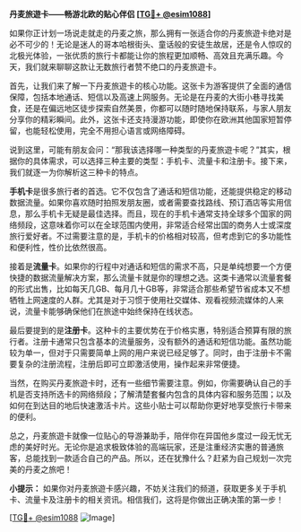 **丹麦旅遊卡——畅游北欧的贴心伴侣 [[TG💪+ @esim1088](https://t.me/s/esim1088)]**

如果你正计划一场说走就走的丹麦之旅，那么拥有一张适合你的丹麦旅遊卡绝对是必不可少的！无论是迷人的哥本哈根街头、童话般的安徒生故居，还是令人惊叹的北极光体验，一张优质的旅行卡都能让你的旅程更加顺畅、高效且充满乐趣。今天，我们就来聊聊这款让无数旅行者赞不绝口的丹麦旅遊卡。

首先，让我们来了解一下丹麦旅遊卡的核心功能。这张卡为游客提供了全面的通信保障，包括本地通话、短信以及高速上网服务。无论是在丹麦的大街小巷寻找美食，还是在偏远地区徒步探索自然美景，你都可以随时随地保持联系，与家人朋友分享你的精彩瞬间。此外，这张卡还支持漫游功能，即使你在欧洲其他国家短暂停留，也能轻松使用，完全不用担心语言或网络障碍。

说到这里，可能有朋友会问：“那我该选择哪一种类型的丹麦旅遊卡呢？”其实，根据你的具体需求，可以选择三种主要的类型：手机卡、流量卡和注册卡。接下来，我们就逐一为你解析这三种卡的特点。

**手机卡**是很多旅行者的首选。它不仅包含了通话和短信功能，还能提供稳定的移动数据流量。如果你喜欢随时拍照发朋友圈，或者需要查找路线、预订酒店等实用信息，那么手机卡无疑是最佳选择。而且，现在的手机卡通常支持全球多个国家的网络频段，这意味着你可以在全球范围内使用，非常适合经常出国的商务人士或深度旅行爱好者。不过需要注意的是，手机卡的价格相对较高，但考虑到它的多功能性和便利性，性价比依然很高。

接着是**流量卡**。如果你的行程中对通话和短信的需求不高，只是单纯想要一个方便快捷的数据流量解决方案，那么流量卡就是你的理想之选。这类卡通常以流量套餐的形式出售，比如每天几GB、每月几十GB等，非常适合那些希望节省成本又不想牺牲上网速度的人群。尤其是对于习惯于使用社交媒体、观看视频流媒体的人来说，流量卡能够确保他们在旅途中始终保持在线状态。

最后要提到的是**注册卡**。这种卡的主要优势在于价格实惠，特别适合预算有限的旅行者。注册卡通常只包含基本的流量服务，没有额外的通话和短信功能。虽然功能较为单一，但对于只需要简单上网的用户来说已经足够了。同时，由于注册卡不需要复杂的注册流程，注册后即可立即激活使用，操作起来非常便捷。

当然，在购买丹麦旅遊卡时，还有一些细节需要注意。例如，你需要确认自己的手机是否支持所选卡的网络频段；了解清楚套餐内包含的具体内容和服务范围；以及如何在到达目的地后快速激活卡片。这些小贴士可以帮助你更好地享受旅行卡带来的便利。

总之，丹麦旅遊卡就像一位贴心的导游兼助手，陪伴你在异国他乡度过一段无忧无虑的美好时光。无论你是追求极致体验的高端玩家，还是注重经济实惠的普通旅客，总能找到一款适合自己的产品。所以，还在犹豫什么？赶紧为自己规划一次完美的丹麦之旅吧！

**小提示：** 如果你对丹麦旅遊卡感兴趣，不妨关注我们的频道，获取更多关于手机卡、流量卡及注册卡的相关资讯。相信我们，这将是你做出正确决策的第一步！

[[TG💪+ @esim1088](https://t.me/s/esim1088) ![Image](https://i.postimg.cc/4NQfJmqS/Snipaste-2025-05-13-00-14-12.png)]